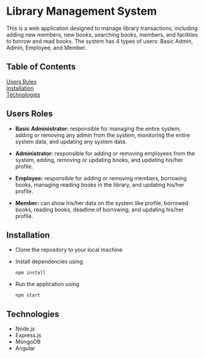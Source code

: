 # Library Management System
This is a web application designed to manage library transactions, including adding new members, new books, searching books, members, and facilities to borrow and read books. The system has 4 types of users: Basic Admin, Admin, Employee, and Member.

## Table of Contents
[Users Rules](#users-roles)  
[Installation](#installation)  
[Technologies](#technologies)  

## Users Roles
- **Basic Administrator:** responsible for managing the entire system, adding or removing any admin from the system, monitoring the entire system data, and updating any system data.

- **Administrator:** responsible for adding or removing employees from the system, adding, removing or updating books, and updating his/her profile.

- **Employee:** responsible for adding or removing members, borrowing books, managing reading books in the library, and updating his/her profile.

- **Member:** can show his/her data on the system like profile, borrowed books, reading books, deadline of borrowing, and updating his/her profile.

## Installation
- Clone the repository to your local machine
- Install dependencies using  

  ```
  npm install
  ```
- Run the application using  

  ```
  npm start
  ```

## Technologies
- Node.js
- Express.js
- MongoDB
- Angular
